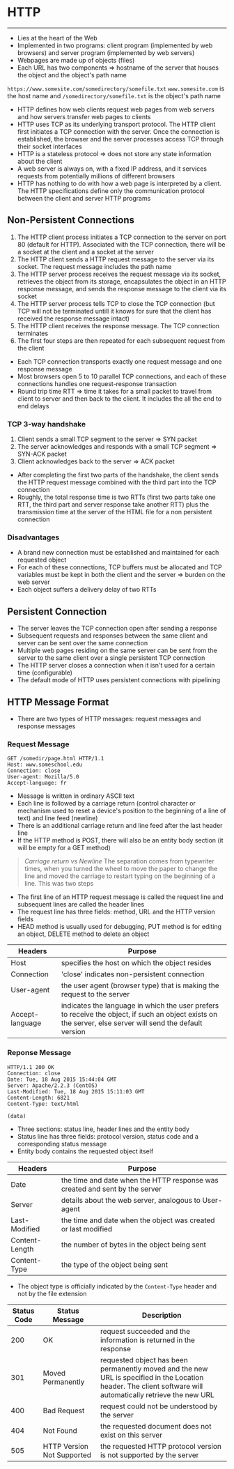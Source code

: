 # HTTP
---
- Lies at the heart of the Web
- Implemented in two programs: client program (implemented by web browsers) and server program (implemented by web servers)
- Webpages are made up of objects (files)
- Each URL has two components => hostname of the server that houses the object and the object's path name

`https://www.somesite.com/somedirectory/somefile.txt`
`www.somesite.com` is the host name and `/somedirectory/somefile.txt` is the object's path name

- HTTP defines how web clients request web pages from web servers and how servers transfer web pages to clients
- HTTP uses TCP as its underlying transport protocol. The HTTP client first initiates a TCP connection with the server. Once the connection is established, the browser and the server processes access TCP through their socket interfaces
- HTTP is a stateless protocol => does not store any state information about the client
- A web server is always on, with a fixed IP address, and it services requests from potentially millions of different browsers
- HTTP has nothing to do with how a web page is interpreted by a client. The HTTP specifications define only the communication protocol between the client and server HTTP programs

## Non-Persistent Connections
1. The HTTP client process initiates a TCP connection to the server on port 80 (default for HTTP). Associated with the TCP connection, there will be a socket at the client and a socket at the server
2. The HTTP client sends a HTTP request message to the server via its socket. The request message includes the path name
3. The HTTP server process receives the request message via its socket, retrieves the object from its storage, encapsulates the object in an HTTP response message, and sends the response message to the client via its socket
4. The HTTP server process tells TCP to close the TCP connection (but TCP will not be terminated untill it knows for sure that the client has received the response message intact)
5. The HTTP client receives the response message. The TCP connection terminates
6. The first four steps are then repeated for each subsequent request from the client

- Each TCP connection transports exactly one request message and one response message
- Most browsers open 5 to 10 parallel TCP connections, and each of these connections handles one request-response transaction
- Round trip time RTT => time it takes for a small packet to travel from client to server and then back to the client. It includes the all the end to end delays

### TCP 3-way handshake
1. Client sends a small TCP segment to the server => SYN packet
2. The server acknowledges and responds with a small TCP segment => SYN-ACK packet
3. Client acknowledges back to the server => ACK packet

- After completing the first two parts of the handshake, the client sends the HTTP request message combined with the third part into the TCP connection
- Roughly, the total response time is two RTTs (first two parts take one RTT, the third part and server response take another RTT) plus the transmission time at the server of the HTML file for a non persistent connection

### Disadvantages
- A brand new connection must be established and maintained for each requested object
- For each of these connections, TCP buffers must be allocated and TCP variables must be kept in both the client and the server => burden on the web server
- Each object suffers a delivery delay of two RTTs

## Persistent Connection
- The server leaves the TCP connection open after sending a response
- Subsequent requests and responses between the same client and server can be sent over the same connection
- Multiple web pages residing on the same server can be sent from the server to the same client over a single persistent TCP connection
- The HTTP server closes a connection when it isn't used for a certain time (configurable)
- The default mode of HTTP uses persistent connections with pipelining

## HTTP Message Format
- There are two types of HTTP messages: request messages and response messages

### Request Message

```
GET /somedir/page.html HTTP/1.1
Host: www.someschool.edu
Connection: close
User-agent: Mozilla/5.0
Accept-language: fr
```

- Message is written in ordinary ASCII text
- Each line is followed by a carriage return (control character or mechanism used to reset a device's position to the beginning of a line of text) and line feed (newline)
- There is an additional carriage return and line feed after the last header line
- If the HTTP method is POST, there will also be an entity body section (it will be empty for a GET method)

> *Carriage return vs Newline*
> The separation comes from typewriter times, when you turned the wheel to move the paper to change the line and moved the carriage to restart typing on the beginning of a line. This was two steps

- The first line of an HTTP request message is called the request line and subsequent lines are called the header lines
- The request line has three fields: method, URL and the HTTP version fields
- HEAD method is usually used for debugging, PUT method is for editing an object, DELETE method to delete an object

| Headers         | Purpose                                                                |
| --------------- | ---------------------------------------------------------------------- |
| Host            | specifies the host on which the object resides                         |
| Connection      | 'close' indicates non-persistent connection                           |
| User-agent      | the user agent (browser type) that is making the request to the server |
| Accept-language | indicates the language in which the user prefers to receive the object, if such an object exists on the server, else server will send the default version                                                                       |

### Reponse Message
```
HTTP/1.1 200 OK
Connection: close
Date: Tue, 18 Aug 2015 15:44:04 GMT
Server: Apache/2.2.3 (CentOS)
Last-Modified: Tue, 18 Aug 2015 15:11:03 GMT
Content-Length: 6821
Content-Type: text/html

(data)
```

- Three sections: status line, header lines and the entity body
- Status line has three fields: protocol version, status code and a corresponding status message
- Entity body contains the requested object itself

| Headers        | Purpose                                                                     |
| -------------- | --------------------------------------------------------------------------- |
| Date           | the time and date when the HTTP response was created and sent by the server |
| Server         | details about the web server, analogous to User-agent                       |
| Last-Modified  | the time and date when the object was created or last modified              |
| Content-Length | the number of bytes in the object being sent                                |
| Content-Type   | the type of the object being sent                                                                            |
- The object type is officially indicated by the `Content-Type` header and not by the file extension

| Status Code | Status Message             | Description                                                                                                                                                  |
| ----------- | -------------------------- | ------------------------------------------------------------------------------------------------------------------------------------------------------------ |
| 200         | OK                         | request succeeded and the information is returned in the response                                                                                            |
| 301         | Moved Permanently          | requested object has been permanently moved and the new URL is specified in the Location header. The client software will automatically retrieve the new URL |
| 400         | Bad Request                | request could not be understood by the server                                                                                                                |
| 404         | Not Found                  | the requested document does not exist on this server                                                                                                         |
| 505         | HTTP Version Not Supported | the requested HTTP protocol version is not supported by the server                                                                                                                                                             |


